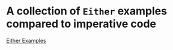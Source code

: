 # A collection of `Either` examples compared to imperative code

[Either Examples](https://github.com/dmitriz/functional-examples/blob/master/examples/05-either-examples.js)